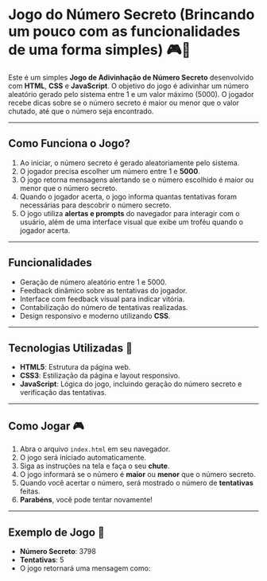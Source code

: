 # Jogo do Número Secreto (Brincando um pouco com as funcionalidades de uma forma simples) 🎮🔢

Este é um simples **Jogo de Adivinhação de Número Secreto** desenvolvido com **HTML**, **CSS** e **JavaScript**. O objetivo do jogo é adivinhar um número aleatório gerado pelo sistema entre 1 e um valor máximo (5000). O jogador recebe dicas sobre se o número secreto é maior ou menor que o valor chutado, até que o número seja encontrado.

---

## Como Funciona o Jogo?

1. Ao iniciar, o número secreto é gerado aleatoriamente pelo sistema.
2. O jogador precisa escolher um número entre 1 e **5000**.
3. O jogo retorna mensagens alertando se o número escolhido é maior ou menor que o número secreto.
4. Quando o jogador acerta, o jogo informa quantas tentativas foram necessárias para descobrir o número secreto.
5. O jogo utiliza **alertas e prompts** do navegador para interagir com o usuário, além de uma interface visual que exibe um troféu quando o jogador acerta.

---

## Funcionalidades

- Geração de número aleatório entre 1 e 5000.
- Feedback dinâmico sobre as tentativas do jogador.
- Interface com feedback visual para indicar vitória.
- Contabilização do número de tentativas realizadas.
- Design responsivo e moderno utilizando **CSS**.

---

## Tecnologias Utilizadas 🚀

- **HTML5**: Estrutura da página web.
- **CSS3**: Estilização da página e layout responsivo.
- **JavaScript**: Lógica do jogo, incluindo geração do número secreto e verificação das tentativas.

---

## Como Jogar 🎮

1. Abra o arquivo `index.html` em seu navegador.
2. O jogo será iniciado automaticamente.
3. Siga as instruções na tela e faça o seu **chute**.
4. O jogo informará se o número é **maior** ou **menor** que o número secreto.
5. Quando você acertar o número, será mostrado o número de **tentativas** feitas.
6. **Parabéns**, você pode tentar novamente!

---

## Exemplo de Jogo 🔄

- **Número Secreto**: 3798
- **Tentativas**: 5
- O jogo retornará uma mensagem como: 

